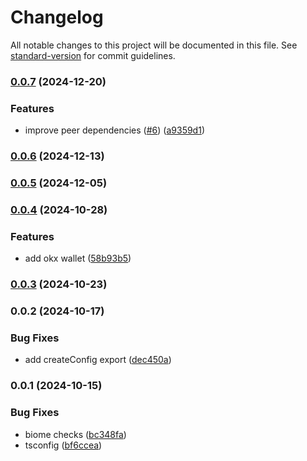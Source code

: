 # Changelog

All notable changes to this project will be documented in this file. See [standard-version](https://github.com/conventional-changelog/standard-version) for commit guidelines.

### [0.0.7](https://github.com/lifinance/bigmi/compare/v0.0.6...v0.0.7) (2024-12-20)


### Features

* improve peer dependencies ([#6](https://github.com/lifinance/bigmi/issues/6)) ([a9359d1](https://github.com/lifinance/bigmi/commit/a9359d1f72d5089652bad9311d8cd0ee67c909d4))

### [0.0.6](https://github.com/lifinance/bigmi/compare/v0.0.5...v0.0.6) (2024-12-13)

### [0.0.5](https://github.com/lifinance/bigmi/compare/v0.0.4...v0.0.5) (2024-12-05)

### [0.0.4](https://github.com/lifinance/bigmi/compare/v0.0.3...v0.0.4) (2024-10-28)


### Features

* add okx wallet ([58b93b5](https://github.com/lifinance/bigmi/commit/58b93b5f8839bbbb0340ff7ac77f03617325c506))

### [0.0.3](https://github.com/lifinance/bigmi/compare/v0.0.2...v0.0.3) (2024-10-23)

### 0.0.2 (2024-10-17)


### Bug Fixes

* add createConfig export ([dec450a](https://github.com/lifinance/bigmi/commit/dec450a7e5a071e67e259be78c0b9a8b616c7183))

### 0.0.1 (2024-10-15)


### Bug Fixes

* biome checks ([bc348fa](https://github.com/lifinance/bigmi/commit/bc348faad5cec9ddada1a0c82f4d34e68b85c1c4))
* tsconfig ([bf6ccea](https://github.com/lifinance/bigmi/commit/bf6cceae3a1602b99b4825ee3695b367d5935226))
